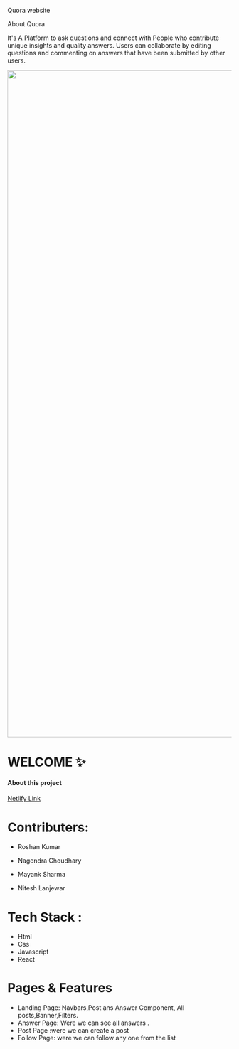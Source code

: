 <p>Quora  website</p>
<p>About Quora</p>
<p>It's A Platform to ask questions and connect with People who contribute unique insights and quality answers. Users can collaborate by editing questions and commenting on answers that have been submitted by other users.</p>
<img width="1500" src="https://roshan-portfolio1.netlify.app/qua.png" alt="">
<h1>WELCOME ✨</h1>

<h4>About this project</h4>
<a target="_blank" href="https://heartfelt-llama-580bb7.netlify.app/login/">Netlify Link</a>

<h1>Contributers:</h1>
<ul>
  <li>Roshan Kumar</li>
</ul>
<ul>
  <li>Nagendra Choudhary</li>
</ul>
<ul>
  <li>Mayank Sharma</li>
</ul>
<ul>
  <li>Nitesh Lanjewar</li>
</ul>
<h1>Tech Stack :</h1>
<ul> 
  <li>Html</li>
  <li>Css</li>
  <li>Javascript</li>
  <li>React</li>
</ul>
  
<h1>Pages & Features</h1>
<ul> 
  <li>Landing Page: Navbars,Post ans Answer Component, All posts,Banner,Filters.</li>
  <li>Answer Page: Were we can see all answers .</li>
  <li>Post Page :were we can create a post </li>
  <li>Follow Page: were we can follow any one from the list </li>
</ul>

